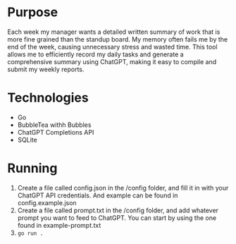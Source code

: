 # Purpose
Each week my manager wants a detailed written summary of work that is more fine grained than the standup board.  My memory often fails me by the end of the week, causing unnecessary stress and wasted time. This tool allows me to efficiently record my daily tasks and generate a comprehensive summary using ChatGPT, making it easy to compile and submit my weekly reports.

# Technologies
- Go
- BubbleTea withh Bubbles
- ChatGPT Completions API
- SQLite

# Running
1) Create a file called config.json in the /config folder, and fill it in with your ChatGPT API credentials. And example can be found in config.example.json
2) Create a file called prompt.txt in the /config folder, and add whatever prompt you want to feed to ChatGPT.  You can start by using the one found in example-prompt.txt
3) `go run .`

